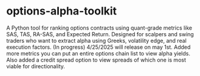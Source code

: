 # options-alpha-toolkit
A Python tool for ranking options contracts using quant-grade metrics like SAS, TAS, RA-SAS, and Expected Return. Designed for scalpers and swing traders who want to extract alpha using Greeks, volatility edge, and real execution factors. (In progress)
4/25/2025 will release on may 1st. Added more metrics you can put an entire options chain list to view alpha yields. Also added a credit spread option to view spreads of which one is most viable for directionality.
